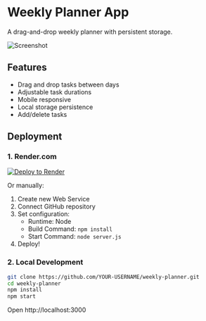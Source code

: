 # Weekly Planner App

A drag-and-drop weekly planner with persistent storage.

![Screenshot](screenshot.png)

## Features
- Drag and drop tasks between days
- Adjustable task durations
- Mobile responsive
- Local storage persistence
- Add/delete tasks

## Deployment

### 1. Render.com
[![Deploy to Render](https://render.com/images/deploy-to-render-button.svg)](https://render.com/deploy)

Or manually:
1. Create new Web Service
2. Connect GitHub repository
3. Set configuration:
   - Runtime: Node
   - Build Command: `npm install`
   - Start Command: `node server.js`
4. Deploy!

### 2. Local Development
```bash
git clone https://github.com/YOUR-USERNAME/weekly-planner.git
cd weekly-planner
npm install
npm start
```
Open http://localhost:3000

